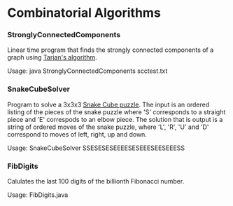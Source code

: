 # Combinatorial Algorithms

### StronglyConnectedComponents 
Linear time program that finds the strongly connected components of a graph using [Tarjan's algorithm](https://en.wikipedia.org/wiki/Tarjan%27s_strongly_connected_components_algorithm).

Usage: java StronglyConnectedComponents scctest.txt

### SnakeCubeSolver
Program to solve a 3x3x3 [Snake Cube puzzle](https://en.wikipedia.org/wiki/Snake_cube). The input is an ordered listing of the pieces of the snake puzzle where 'S' corresponds to a straight piece and 'E' correspods to an elbow piece. The solution that is output is a string of ordered moves of the snake puzzle, where 'L', 'R', 'U' and 'D' correspond to moves of left, right, up and down.

Usage: SnakeCubeSolver SSESESESEEEESESEEESEESEEESS

### FibDigits 
Calulates the last 100 digits of the billionth Fibonacci number.

Usage: FibDigits.java
